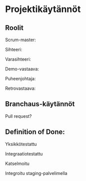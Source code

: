 # Projektikäytännöt

## Roolit

Scrum-master:

Sihteeri:

Varasihteeri:

Demo-vastaava:

Puheenjohtaja:

Retrovastaava:

## Branchaus-käytännöt

Pull request?


## Definition of Done:

Yksikkötestattu

Integraatiotestattu

Katselmoitu

Integroitu staging-palvelimella

